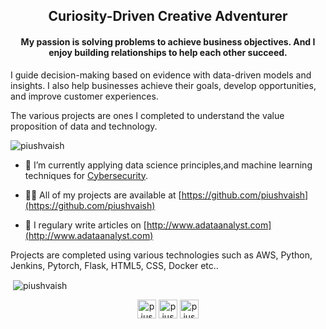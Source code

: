 <h2 align="center">Curiosity-Driven Creative Adventurer</h2>
<h4 align="center">My passion is solving problems to achieve business objectives. And I enjoy building relationships to help each other succeed.
</h4>
<p align="left"> I guide decision-making based on evidence with data-driven models and insights. I also help businesses achieve their goals, develop opportunities, and improve customer experiences.</p>
<p align="left">The various projects are ones I completed to understand the value proposition of data and technology.</p>

<p align="left"> <img src="https://komarev.com/ghpvc/?username=piushvaish" alt="piushvaish" /> </p>

- 🔭 I’m currently applying data science principles,and machine learning techniques for [Cybersecurity](https://github.com/piushvaish/cybersecurity-lessons).

- 👨‍💻 All of my projects are available at [https://github.com/piushvaish](https://github.com/piushvaish)

- 📝 I regulary write articles on [http://www.adataanalyst.com](http://www.adataanalyst.com)

<p>Projects are completed using various technologies such as AWS, Python, Jenkins, Pytorch, Flask, HTML5, CSS, Docker etc..</p>

<p>&nbsp;<img align="center" src="https://github-readme-stats.vercel.app/api?username=piushvaish&show_icons=true" alt="piushvaish" /></p>

<p align="center">
<a href="https://twitter.com/piushvaish" target="blank"><img align="center" src="https://cdn.jsdelivr.net/npm/simple-icons@3.0.1/icons/twitter.svg" alt="piushvaish" height="30" width="30" /></a>
<a href="https://linkedin.com/in/piushvaish" target="blank"><img align="center" src="https://cdn.jsdelivr.net/npm/simple-icons@3.0.1/icons/linkedin.svg" alt="piushvaish" height="30" width="30" /></a>
<a href="https://kaggle.com/piushvaish" target="blank"><img align="center" src="https://cdn.jsdelivr.net/npm/simple-icons@3.0.1/icons/kaggle.svg" alt="piushvaish" height="30" width="30" /></a>
</p>
